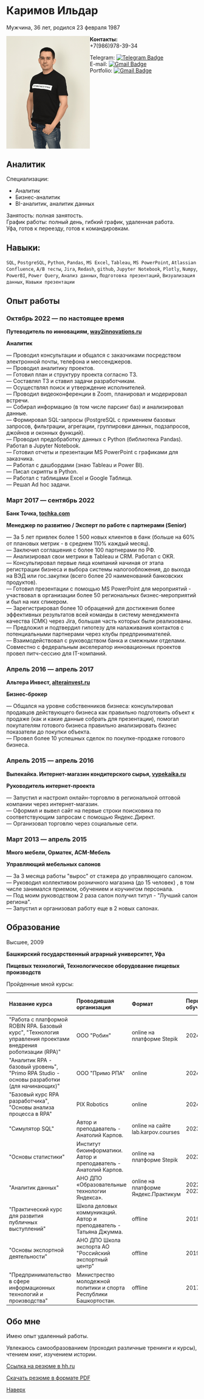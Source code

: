 # Каримов Ильдар

Мужчина, 36 лет, родился 23 февраля 1987

<img src="images/image 2.png" align="left" width="220px"/> 

**Контакты:**  
+7(986)978-39-34  

Telegram:
[![Telegram Badge](https://img.shields.io/badge/-usr036943-blue?style=flat&logo=Telegram&logoColor=white)](https://t.me/usr036943)   
E-mail: 
[![Gmail Badge](https://img.shields.io/badge/-karim_ildar@mail.ru-blue?style=flat&logo=Mail&logoColor=white)](mailto:karim_ildar@mail.ru)  
Portfolio:
[![Gmail Badge](https://img.shields.io/badge/-usr036943-grey?style=flat&logo=Github&logoColor=white)](https://github.com/usr036943)
<br clear="left"/> 

## Аналитик

Специализации:
- Аналитик
- Бизнес-аналитик
- BI-аналитик, аналитик данных

Занятость: полная занятость.   
График работы: полный день, гибкий график, удаленная работа.  
Уфа, готов к переезду, готов к командировкам.

## Навыки: 
`SQL`, `PostgreSQL`, `Python`, `Pandas`, `MS Excel`, `Tableau`, `MS PowerPoint`, `Atlassian Confluence`, `A/B тесты`, `Jira`, `Redash`,
`github`, `Jupyter Notebook`, `Plotly`, `Numpy`, `PowerBI`, `Power Query`, `Анализ данных`, `Подготовка презентаций`, `Визуализация данных`, `Навыки презентации`

## Опыт работы
### Октябрь 2022 — по настоящее время

**Путеводитель по инновациям, [way2innovations.ru](https://www.way2innovations.ru/)**

**Аналитик**

— Проводил консультации и общался с заказчиками посредством электронной почты, телефона и мессенджеров.  
— Проводил аналитику проектов.  
— Готовил план и структуру проекта согласно ТЗ.  
— Составлял ТЗ и ставил задачи разработчикам.  
— Осуществлял поиск и утверждение исполнителей.  
— Проводил видеоконференции в Zoom, планировал и модерировал встречи.  
— Собирал информацию (в том числе парсинг баз) и анализировал данные.  
— Формировал SQL-запросы (PostgreSQL с примением базовых запросов, фильтрации, агрегации, группировки данных, подзапросов, джойнов и оконных функций).  
— Проводил предобработку данных с Python (библиотека Pandas). Работал в Jupyter Notebook.  
— Готовил отчеты и презентации MS PowerPoint с графиками для заказчика.  
— Работал с дашбордами (знаю Tableau и Power BI).  
— Писал скрипты в Python.  
— Работал с таблицами Excel и Google Таблица.  
— Решал Ad hoc задачи.  

### Март 2017 — сентябрь 2022

**Банк Точка, [tochka.com](https://tochka.com/)**

**Менеджер по развитию / Эксперт по работе с партнерами (Senior)**

— За 5 лет привлек более 1 500 новых клиентов в банк (больше на 60% от плановых метрик - в среднем 110% каждый месяц).  
— Заключил соглашения с более 100 партнерами по РФ.  
— Анализировал свои метрики в Tableau и CRM. Работал с OKR.  
— Консультировал первые лица компаний начиная от этапа регистрации бизнеса и выбора системы налогообложения, до выхода на ВЭД или гос.закупки (всего более 20 наименований банковских продуктов).  
— Готовил презентации с помощью MS PowerPoint для мероприятий - участвовал в организации более 50 региональных бизнес-мероприятий и был на них спикером.  
— Зарегистрировал более 10 обращений для достижения более эффективных результатов всей команды в систему менеджмента качества (СМК) через Jira, большая часть которых были реализованы.  
— Предложил и подтвердил гипотезу для налаживания контактов с потенциальными партнерами через клубы предпринимателей.  
— Взаимодействовал с руководством банка и смежными отделами. Совместно с федеральным акселератор инновационных проектов провел питч-сессию для IT-компаний.

### Апрель 2016 — апрель 2017
**Альтера Инвест, [alterainvest.ru](https://alterainvest.ru/)**

**Бизнес-брокер**

— Общался на уровне собственников бизнеса: консультировал продавцов действующего бизнеса как правильно подготовить объект к продаже (как и какие данные собрать для
презентации), помогал покупателям готового бизнеса правильно анализировать бизнес показатели до покупки объекта.  
— Провел более 10 успешных сделок по покупке-продаже готового бизнеса.

### Апрель 2015 — апрель 2016
**Выпекайка. Интернет-магазин кондитерского сырья, [vypekaika.ru](https://vypekaika.ru/)**

**Руководитель интернет-проекта**

— Запустил и настроил онлайн-торговлю в региональной оптовой компании через интернет-магазин.  
— Оформил и вывел сайт на первые строки поисковика по соответствующим запросам с помощью Яндекс.Директ.  
— Организовал торговлю через социальные сети.

### Март 2013 — апрель 2015
**Много мебели, Орматек, АСМ-Мебель**

**Управляющий мебельных салонов**

— За 3 месяца работы "вырос" от стажера до управляющего салоном.  
— Руководил коллективом розничного магазина (до 15 человек) , в том числе занимался приемом, обучением и коучингом персонала.  
— Под моим руководством 2 раза салон получил титул - "Лучший салон региона".  
— Запустил и организовал работу еще в 2 новых салонах.

## Образование
Высшее, 2009 

**Башкирский государственный аграрный университет, Уфа**

**Пищевых технологий, Технологическое оборудование пищевых производств** 

Пройденные мной курсы:

| Название курса | Проводившая организация | Формат | Период обучения | Документ об окончании |
| :---------------------- | :---------------------- | :---------------------- |:---------------------- |:---------------------- |
| "Работа с платформой ROBIN RPA. Базовый курс", "Технология управления проектами внедрения роботизации (RPA)" | ООО "Робин" | online на платформе Stepik | 2024 | [Сертификат](https://github.com/usr036943/usr036943/blob/main/Документы/Каримов_Ильдар_Зинурович_Базовый.pdf) |
| "Аналитик RPA - базовый уровень", "Primo RPA Studio - основы разработки (для начинающих)" | ООО "Примо РПА" | online | 2024 | [Сертификат](https://github.com/usr036943/usr036943/blob/main/Документы/certificate_Primo_RPA.pdf) |
| "Базовый курс RPA разработчика", "Основы анализа процесса в RPA" | PIX Robotics | online | 2024 | [Сертификат](https://github.com/usr036943/usr036943/blob/main/Документы/PIX%20Robotics_RPA_merged.pdf) |
| "Симулятор SQL" | Автор и преподаватель - Анатолий Карпов. | online на сайте lab.karpov.courses | 2023 | [Сертификат](https://github.com/usr036943/usr036943/blob/main/Документы/certificate-simulyator-SQL.pdf) |
| "Основы статистики" | Институт биоинформатики. Автор и преподаватель - Анатолий Карпов. | online на платформе Stepik |2023 | [Сертификат](https://github.com/usr036943/usr036943/blob/main/Документы/certificate-stepik-76-7953a64.pdf) |
| "Аналитик данных" |АНО ДПО «Образовательные технологии Яндекса». | online на платформе Яндекс.Практикум | 2022-2023 | [Диплом](https://github.com/usr036943/usr036943/blob/main/Документы/diplom-yapraktikum-20232DA00256.pdf) |
| "Практический курс для развития публичных выступлений"| Школа деловых коммуникаций. Автор и преподаватель - Татьяна Джумма. | offline | 2019 | [Сертификат](https://github.com/usr036943/usr036943/blob/main/Документы/certificate-djumma.pdf) | 
| "Основы экспортной деятельности"| АНО ДПО Школа экспорта АО "Российский экспортный центр" | offline | 2019 | [Сертификат](https://github.com/usr036943/usr036943/blob/main/Документы/certificate_REC_2019-09-18_21-38-55.png) | 
| "Предпринимательство в сфере информационных технологий и производства"| Министрество молодежной политики и спорта Республики Башкортостан. | offline | 2017 | [Сертификат](https://github.com/usr036943/usr036943/blob/main/Документы/certificate-predprinimatel.pdf) |


## Обо мне 
Имею опыт удаленный работы.

Увлекаюсь самообразованием (проходил различные тренинги и курсы), чтением книг,
изучением истории.

[Сcылка на резюме в hh.ru](https://ufa.hh.ru/resume/89fc71a6ff0c36affe0039ed1f686272377a59)  

[Скачать резюме в формате PDF](https://drive.google.com/uc?export=download&id=1XMnzhZobO3IZoNQwVEmDjfubMavozL-6)

[Наверх](#каримов-ильдар)
